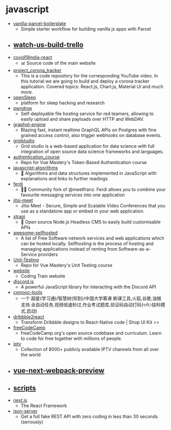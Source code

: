 # javascript
- [vanilla-parcel-boilerplate](https://github.com/bradtraversy/vanilla-parcel-boilerplate)
  - Simple starter workflow for building vanilla js apps with Parcel
- [watch-us-build-trello](https://github.com/Code-Pop/watch-us-build-trello)
  - 
- [covid19india-react](https://github.com/covid19india/covid19india-react)
  - 📊 Source code of the main website
- [project_corona_tracker](https://github.com/adrianhajdin/project_corona_tracker)
  - This is a code repository for the corresponding YouTube video. In this tutorial we are going to build and deploy a corona tracker application. Covered topics: React.js, Chart.js, Material UI and much more.
- [openSleep](https://github.com/tomasero/openSleep)
  - platform for sleep hacking and research
- [pwndrop](https://github.com/kgretzky/pwndrop)
  - Self-deployable file hosting service for red teamers, allowing to easily upload and share payloads over HTTP and WebDAV.
- [graphql-engine](https://github.com/hasura/graphql-engine)
  - Blazing fast, instant realtime GraphQL APIs on Postgres with fine grained access control, also trigger webhooks on database events.
- [gridstudio](https://github.com/ricklamers/gridstudio)
  - Grid studio is a web-based application for data science with full integration of open source data science frameworks and languages.
- [authentication_course](https://github.com/Code-Pop/authentication_course)
  - Repo for Vue Mastery's Token-Based Authentication course
- [javascript-algorithms](https://github.com/trekhleb/javascript-algorithms)
  - 📝 Algorithms and data structures implemented in JavaScript with explanations and links to further readings
- [ferdi](https://github.com/getferdi/ferdi)
  - 🧔🏽 Community fork of @meetfranz. Ferdi allows you to combine your favourite messaging services into one application
- [jitsi-meet](https://github.com/jitsi/jitsi-meet)
  - Jitsi Meet - Secure, Simple and Scalable Video Conferences that you use as a standalone app or embed in your web application.
- [strapi](https://github.com/strapi/strapi)
  - 🚀 Open source Node.js Headless CMS to easily build customisable APIs
- [awesome-selfhosted](https://github.com/awesome-selfhosted/awesome-selfhosted)
  - A list of Free Software network services and web applications which can be hosted locally. Selfhosting is the process of hosting and managing applications instead of renting from Software-as-a-Service providers
- [Unit-Testing](https://github.com/Code-Pop/Unit-Testing)
  - Repo for Vue Mastery's Unit Testing course
- [website](https://github.com/CodingTrain/website)
  - Coding Train website
- [discord.js](https://github.com/discordjs/discord.js)
  - A powerful JavaScript library for interacting with the Discord API
- [cxmooc-tools](https://github.com/CodFrm/cxmooc-tools)
  - 一个 超星(学习通)/智慧树(知到)/中国大学慕课 刷课工具,火狐,谷歌,油猴支持.全自动任务,视频倍速秒过,作业考试题库,验证码自动打码(੧ᐛ੭挂科模式,启动)
- [dribbble2react](https://github.com/react-ui-kit/dribbble2react)
  - Transform Dribbble designs to React-Native code | Shop UI Kit >>
- [freeCodeCamp](https://github.com/freeCodeCamp/freeCodeCamp)
  - freeCodeCamp.org's open source codebase and curriculum. Learn to code for free together with millions of people.
- [iptv](https://github.com/iptv-org/iptv)
  - Collection of 8000+ publicly available IPTV channels from all over the world
- [vue-next-webpack-preview](https://github.com/vuejs/vue-next-webpack-preview)
  - 
- [scripts](https://github.com/chavyleung/scripts)
  - 
- [next.js](https://github.com/zeit/next.js)
  - The React Framework
- [json-server](https://github.com/typicode/json-server)
  - Get a full fake REST API with zero coding in less than 30 seconds (seriously)

